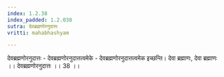 ```yaml
---
index: 1.2.38
index_padded: 1.2.038
sutra: देवब्रह्मणोरनुदात्तः
vritti: mahabhashyam

---
```

 देवब्रह्मणोरनुदात्तः - देवब्रह्मणोरनुदात्तत्वमेके - देवब्रह्मणोरनुदात्तत्वमेक इच्छन्ति। देवा ब्रह्माणः, देवा ब्रह्माणः ।। देवब्रह्मणोरनुदात्तः ।। 38 ।। 